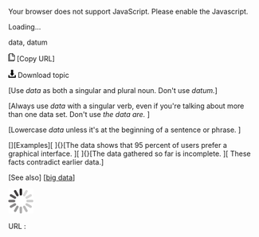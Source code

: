 Your browser does not support JavaScript. Please enable the Javascript.

Loading...

data, datum

![Copy URL](data-datum_files/Copy.png) [Copy URL]

![Download](data-datum_files/Download.png)
Download topic

[Use *data* as both a singular and plural noun. Don't use *datum.*]

[Always use *data* with a singular verb, even if you're talking about more than one data set. Don't use *the data are.* ]

[Lowercase *data* unless it's at the beginning of a sentence or phrase. ]

[][Examples][
]{}[The data shows that 95 percent of users prefer a graphical interface. ][
]{}[The data gathered so far is incomplete. ][
These facts contradict earlier data.]

[See also] [[big data](https://worldready.cloudapp.net/Styleguide/Read?id=2700&topicid=32563)]

![In progress](data-datum_files/activity-large.gif)

URL :


